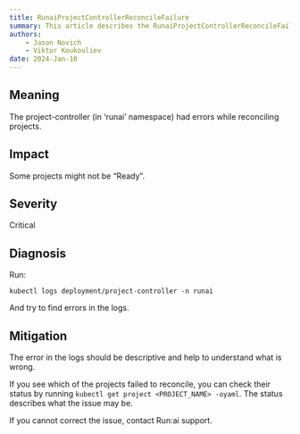 ```yaml
---
title: RunaiProjectControllerReconcileFailure
summary: This article describes the RunaiProjectControllerReconcileFailure alert.
authors:
    - Jason Novich
    - Viktor Koukouliev
date: 2024-Jan-10
---
```


## Meaning

The project-controller (in ‘runai’ namespace) had errors while reconciling projects.

## Impact

Some projects might not be “Ready”.

## Severity

Critical

## Diagnosis

Run:

`kubectl logs deployment/project-controller -n runai`

And try to find errors in the logs.

## Mitigation

The error in the logs should be descriptive and help to understand what is wrong.

If you see which of the projects failed to reconcile, you can check their status by running `kubectl get project <PROJECT_NAME> -oyaml`. The status describes what the issue may be. 

If you cannot correct the issue, contact Run:ai support.
